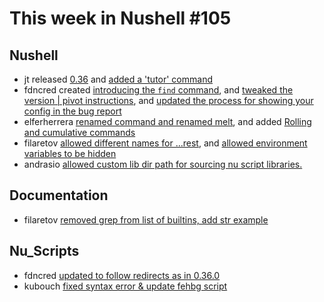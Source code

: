 # This week in Nushell #105

## Nushell

- jt released [0.36](https://github.com/nushell/nushell/pull/3963) and [added a 'tutor' command](https://github.com/nushell/nushell/pull/3949)
- fdncred created [introducing the `find` command](https://github.com/nushell/nushell/pull/3971), and [tweaked the version | pivot instructions](https://github.com/nushell/nushell/pull/3964), and [updated the process for showing your config in the bug report](https://github.com/nushell/nushell/pull/3962)
- elferherrera [renamed command and renamed melt](https://github.com/nushell/nushell/pull/3968), and added [Rolling and cumulative commands](https://github.com/nushell/nushell/pull/3960)
- filaretov [allowed different names for ...rest](https://github.com/nushell/nushell/pull/3954), and [allowed environment variables to be hidden](https://github.com/nushell/nushell/pull/3950)
- andrasio [allowed custom lib dir path for sourcing nu script libraries.](https://github.com/nushell/nushell/pull/3940)

## Documentation

- filaretov [removed grep from list of builtins, add str example](https://github.com/nushell/nushell.github.io/pull/188)

## Nu_Scripts

- fdncred [updated to follow redirects as in 0.36.0](https://github.com/nushell/nu_scripts/pull/90)
- kubouch [fixed syntax error & update fehbg script](https://github.com/nushell/nu_scripts/pull/89)
